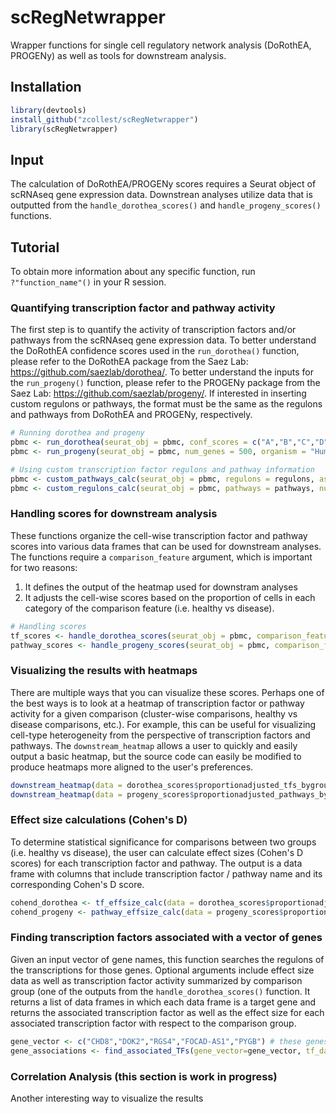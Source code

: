 # scRegNetwrapper
Wrapper functions for single cell regulatory network analysis (DoRothEA, PROGENy) as well as tools for downstream analysis.

## Installation
 ```R 
library(devtools)
install_github("zcollest/scRegNetwrapper")
library(scRegNetwrapper)
```

## Input 
The calculation of DoRothEA/PROGENy scores requires a Seurat object of scRNAseq gene expression data. Downstrean analyses utilize data that is outputted from the `handle_dorothea_scores()` and `handle_progeny_scores()` functions. 

## Tutorial

To obtain more information about any specific function, run `?"function_name"()` in your R session.

### Quantifying transcription factor and pathway activity
The first step is to quantify the activity of transcription factors and/or pathways from the scRNAseq gene expression data. To better understand the DoRothEA confidence scores used in the `run_dorothea()` function, please refer to the DoRothEA package from the Saez Lab: https://github.com/saezlab/dorothea/. To better understand the inputs for the `run_progeny()` function, please refer to the PROGENy package from the Saez Lab: https://github.com/saezlab/progeny/. If interested in inserting custom regulons or pathways, the format must be the same as the regulons and pathways from DoRothEA and PROGENy, respectively. 

```R
# Running dorothea and progeny
pbmc <- run_dorothea(seurat_obj = pbmc, conf_scores = c("A","B","C","D"), cores = 16)
pbmc <- run_progeny(seurat_obj = pbmc, num_genes = 500, organism = "Human")

# Using custom transcription factor regulons and pathway information 
pbmc <- custom_pathways_calc(seurat_obj = pbmc, regulons = regulons, assay_name = "custom_regulon_scores")
pbmc <- custom_regulons_calc(seurat_obj = pbmc, pathways = pathways, num_genes = 100, organism = "Human", assay_name = "custom_pathway_scores") 
```
### Handling scores for downstream analysis
These functions organize the cell-wise transcription factor and pathway scores into various data frames that can be used for downstream analyses. The functions require a `comparison_feature` argument, which is important for two reasons: <br>
1. It defines the output of the heatmap used for downstram analyses
2. It adjusts the cell-wise scores based on the proportion of cells in each category of the comparison feature (i.e. healthy vs disease).
```R
# Handling scores 
tf_scores <- handle_dorothea_scores(seurat_obj = pbmc, comparison_feature = pbmc@meta.data$indication, topTFs = 30)
pathway_scores <- handle_progeny_scores(seurat_obj = pbmc, comparison_feature = pbmc@meta.data$indication)
```

### Visualizing the results with heatmaps 
There are multiple ways that you can visualize these scores. Perhaps one of the best ways is to look at a heatmap of transcription factor or pathway activity for a given comparison (cluster-wise comparisons, healthy vs disease comparisons, etc.). For example, this can be useful for visualizing cell-type heterogeneity from the perspective of transcription factors and pathways. The `downstream_heatmap` allows a user to quickly and easily output a basic heatmap, but the source code can easily be modified to produce heatmaps more aligned to the user's preferences.

```R
downstream_heatmap(data = dorothea_scores$proportionadjusted_tfs_bygroup, title = "progeny pathways, by indication (healthy vs disease)")
downstream_heatmap(data = progeny_scores$proportionadjusted_pathways_bygroup, title = "progeny pathways, by indication (healthy vs disease)")
```

### Effect size calculations (Cohen's D) 
To determine statistical significance for comparisons between two groups (i.e. healthy vs disease), the user can calculate effect sizes (Cohen's D scores) for each transcription factor and pathway. The output is a data frame with columns that include transcription factor / pathway name and its corresponding Cohen's D score. 

```R
cohend_dorothea <- tf_effsize_calc(data = dorothea_scores$proportionadjusted_scores_bycell)
cohend_progeny <- pathway_effsize_calc(data = progeny_scores$proportionadjusted_scores_bycell)
```

### Finding transcription factors associated with a vector of genes  
Given an input vector of gene names, this function searches the regulons of the transcriptions for those genes. Optional arguments include effect size data as well as transcription factor activity summarized by comparison group (one of the outputs from the `handle_dorothea_scores()` function.  It returns a list of data frames in which each data frame is a target gene and returns the associated transcription factor as well as the effect size for each associated transcription factor with respect to the comparison group. 

```R
gene_vector <- c("CHD8","DOK2","RGS4","FOCAD-AS1","PYGB") # these genes were generated from a random gene set generator 
gene_associations <- find_associated_TFs(gene_vector=gene_vector, tf_data_bygroup=dorothea_scores$proportionadjusted_scores_bygroup, effect_size_data=cohend_dorothea)
```

### Correlation Analysis (this section is work in progress)
Another interesting way to visualize the results 
